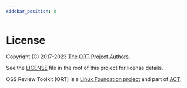 ```yaml
---
sidebar_position: 8
---
```


# License

Copyright (C) 2017-2023 [The ORT Project Authors](https://github.com/oss-review-toolkit/ort/blob/main/NOTICE).

See the [LICENSE](https://github.com/oss-review-toolkit/ort/blob/main/LICENSE) file in the root of this project for license details.

OSS Review Toolkit (ORT) is a [Linux Foundation project](https://www.linuxfoundation.org) and part of
[ACT](https://automatecompliance.org/).
